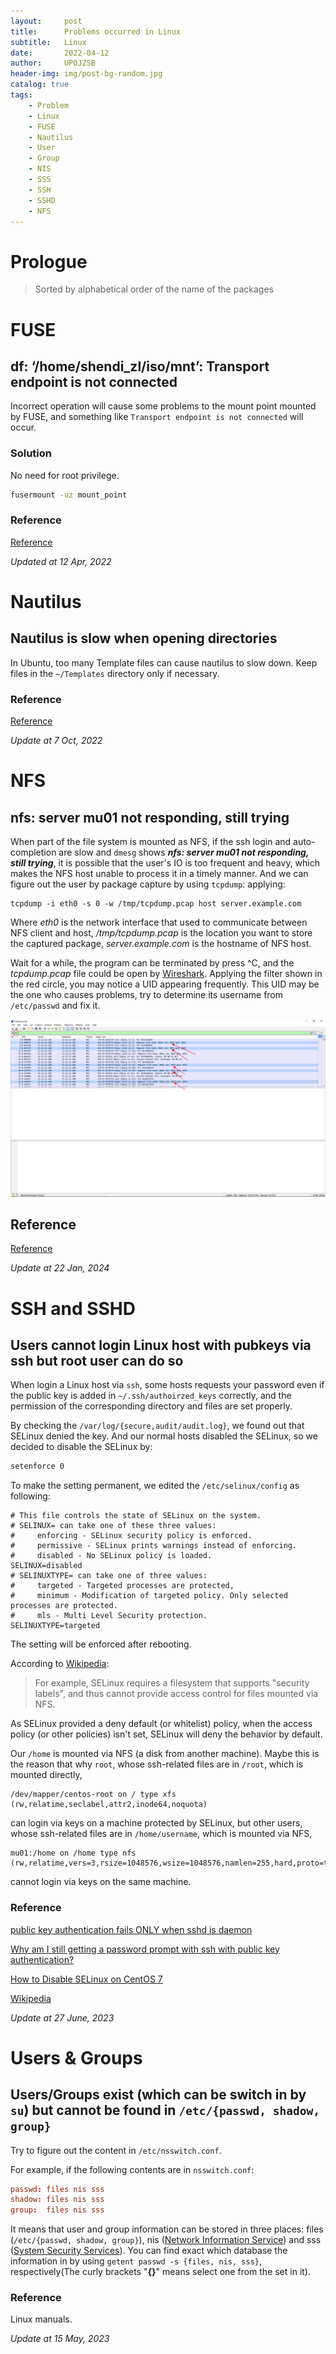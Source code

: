 ```yaml
---
layout:     post
title:      Problems occurred in Linux
subtitle:   Linux
date:       2022-04-12
author:     UPOJZSB
header-img: img/post-bg-random.jpg
catalog: true
tags:
    - Problem
    - Linux
    - FUSE
    - Nautilus
    - User
    - Group
    - NIS
    - SSS
    - SSH
    - SSHD
    - NFS
---
```


# Prologue

> Sorted by alphabetical order of the name of the packages

# FUSE
## df: ‘/home/shendi_zl/iso/mnt’: Transport endpoint is not connected

Incorrect operation will cause some problems to the mount point mounted by FUSE, and something like `Transport endpoint is not connected` will occur.

### Solution

No need for root privilege.

```bash
fusermount -uz mount_point
```

### Reference
[Reference](https://toolspond.com/fix-transport-endpoint-is-not-connected/)

*Updated at 12 Apr, 2022*

# Nautilus
## Nautilus is slow when opening directories

In Ubuntu, too many Template files can cause nautilus to slow down. Keep files in the `~/Templates` directory only if necessary.

### Reference
[Reference](https://www.reddit.com/r/pop_os/comments/rvvksq/comment/hr8cf5p/?utm_source=share&utm_medium=web2x&context=3)

*Update at 7 Oct, 2022*

# NFS

## nfs: server mu01 not responding, still trying

When part of the file system is mounted as NFS, if the ssh login and auto-completion are slow and `dmesg` shows ***nfs: server mu01 not responding, still trying***, it is possible that the user's IO is too frequent and heavy, which makes the NFS host unable to process it in a timely manner. And we can figure out the user by package capture by using `tcpdump`: applying:

```shell
tcpdump -i eth0 -s 0 -w /tmp/tcpdump.pcap host server.example.com
```

Where *eth0* is the network interface that used to communicate between NFS client and host, */tmp/tcpdump.pcap* is the location you want to store the captured package, *server.example.com* is the hostname of NFS host.

Wait for a while, the program can be terminated by press ^C, and the *tcpdump.pcap* file could be open by [Wireshark](https://www.wireshark.org/). Applying the filter shown in the red circle, you may notice a UID appearing frequently. This UID may be the one who causes problems, try to determine its username from `/etc/passwd` and fix it.

![Wireshark_nfs](/img/post/linux_problem/wireshark_nfs.png)

## Reference  

[Reference](https://access.redhat.com/solutions/28211)

*Update at 22 Jan, 2024*

# SSH and SSHD
## Users cannot login Linux host with pubkeys via ssh but root user can do so

When login a Linux host via `ssh`, some hosts requests your password even if the public key is added in `~/.ssh/authoirzed_keys` correctly, and the permission of the corresponding directory and files are set properly.

By checking the `/var/log/{secure,audit/audit.log}`, we found out that SELinux denied the key. And our normal hosts disabled the SELinux, so we decided to disable the SELinux by:

```bash
setenforce 0
```

To make the setting permanent, we edited the `/etc/selinux/config` as following:

```
# This file controls the state of SELinux on the system.
# SELINUX= can take one of these three values:
#     enforcing - SELinux security policy is enforced.
#     permissive - SELinux prints warnings instead of enforcing.
#     disabled - No SELinux policy is loaded.
SELINUX=disabled
# SELINUXTYPE= can take one of three values:
#     targeted - Targeted processes are protected,
#     minimum - Modification of targeted policy. Only selected processes are protected.
#     mls - Multi Level Security protection.
SELINUXTYPE=targeted
```

The setting will be enforced after rebooting.

According to [Wikipedia](https://en.wikipedia.org/w/index.php?title=AppArmor&oldid=1160711657#:~:text=For%20example%2C%20SELinux%20requires%20a%20filesystem%20that%20supports%20%22security%20labels%22%2C%20and%20thus%20cannot%20provide%20access%20control%20for%20files%20mounted%20via%20NFS.):
> For example, SELinux requires a filesystem that supports "security labels", and thus cannot provide access control for files mounted via NFS.

As SELinux provided a deny default (or whitelist) policy, when the access policy (or other policies) isn't set, SELinux will deny the behavior by default.

Our `/home` is mounted via NFS (a disk from another machine). Maybe this is the reason that why `root`, whose ssh-related files are in `/root`, which is mounted directly,

```
/dev/mapper/centos-root on / type xfs (rw,relatime,seclabel,attr2,inode64,noquota)
```

can login via keys on a machine protected by SELinux, but other users, whose ssh-related files are in `/home/username`, which is mounted via NFS,

```
mu01:/home on /home type nfs (rw,relatime,vers=3,rsize=1048576,wsize=1048576,namlen=255,hard,proto=tcp,timeo=600,retrans=2,sec=sys,mountaddr=12.12.12.100,mountvers=3,mountport=20048,mountproto=udp,local_lock=none,addr=12.12.12.100)
```

cannot login via keys on the same machine.

### Reference

[public key authentication fails ONLY when sshd is daemon](https://serverfault.com/questions/321534/public-key-authentication-fails-only-when-sshd-is-daemon)

[Why am I still getting a password prompt with ssh with public key authentication?](https://unix.stackexchange.com/questions/36540/why-am-i-still-getting-a-password-prompt-with-ssh-with-public-key-authentication)

[How to Disable SELinux on CentOS 7](https://linuxize.com/post/how-to-disable-selinux-on-centos-7/)

[Wikipedia](https://en.wikipedia.org/w/index.php?title=AppArmor&oldid=1160711657)

*Update at 27 June, 2023*


# Users & Groups
## Users/Groups exist (which can be switch in by `su`) but cannot be found in `/etc/{passwd, shadow, group}`

Try to figure out the content in `/etc/nsswitch.conf`.

For example, if the following contents are in `nsswitch.conf`:
```conf
passwd: files nis sss
shadow: files nis sss
group:  files nis sss
```
It means that user and group information can be stored in three places: files (`/etc/{passwd, shadow, group}`), nis ([Network Information Service](https://wiki.archlinux.org/title/NIS)) and sss ([System Security Services](https://sssd.io/)). You can find exact which database the information in by using `getent passwd -s {files, nis, sss}`, respectively(The curly brackets "**{}**" means select one from the set in it).

### Reference
Linux manuals.

*Update at 15 May, 2023*
